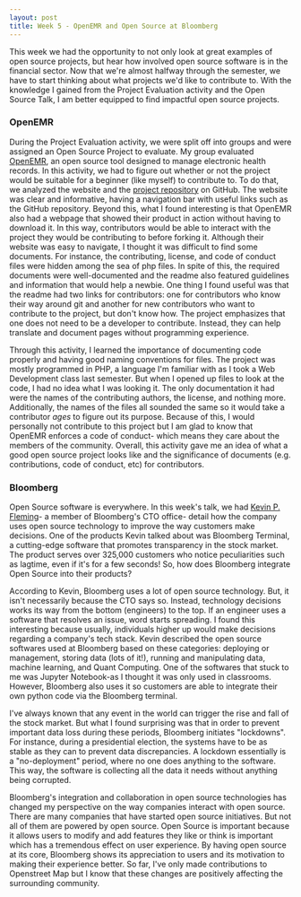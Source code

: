 ```yaml
---
layout: post
title: Week 5 - OpenEMR and Open Source at Bloomberg
---
```


This week we had the opportunity to not only look at great examples of open source projects, but hear how involved open source software is in the financial sector. Now that we're almost halfway through the semester, we have to start thinking about what projects we'd like to contribute to. With the knowledge I gained from the Project Evaluation activity and the Open Source Talk, I am better equipped to find impactful open source projects. 

### OpenEMR
During the Project Evaluation activity, we were split off into groups and were assigned an Open Source Project to evaluate. My group evaluated [OpenEMR](https://www.open-emr.org/), an open source tool designed to manage electronic health records. In this activity, we had to figure out whether or not the project would be suitable for a beginner (like myself) to contribute to. To do that, we analyzed the website and the [project repository](https://github.com/openemr/openemr) on GitHub. The website was clear and informative, having a navigation bar with useful links such as the GitHub repository. Beyond this, what I found interesting is that OpenEMR also had a webpage that showed their product in action without having to download it. In this way, contributors would be able to interact with the project they would be contributing to before forking it. Although their website was easy to navigate, I thought it was difficult to find some documents. For instance, the contributing, license, and code of conduct files were hidden among the sea of php files. In spite of this, the required documents were well-documented and the readme also featured guidelines and information that would help a newbie. One thing I found useful was that the readme had two links for contributors: one for contributors who know their way around git and another for new contributors who want to contribute to the project, but don't know how. The project emphasizes that one does not need to be a developer to contribute. Instead, they can help translate and document pages without programming experience. 

Through this activity, I learned the importance of documenting code properly and having good naming conventions for files. The project was mostly programmed in PHP, a language I'm familiar with as I took a Web Development class last semester. But when I opened up files to look at the code, I had no idea what I was looking it. The only documentation it had were the names of the contributing authors, the license, and nothing more. Additionally, the names of the files all sounded the same so it would take a contributor *ages* to figure out its purpose. Because of this, I would personally not contribute to this project but I am glad to know that OpenEMR enforces a code of conduct- which means they care about the members of the community. Overall, this activity gave me an idea of what a good open source project looks like and the significance of documents (e.g. contributions, code of conduct, etc) for contributors.

### Bloomberg
Open Source software is everywhere. In this week's talk, we had [Kevin P. Fleming](https://www.linkedin.com/in/kpfleming/)- a member of Bloomberg's CTO office- detail how the company uses open source technology to improve the way customers make decisions. One of the products Kevin talked about was Bloomberg Terminal, a cutting-edge software that promotes transparency in the stock market. The product serves over 325,000 customers who notice peculiarities such as lagtime, even if it's for a few seconds! So, how does Bloomberg integrate Open Source into their products? 

According to Kevin, Bloomberg uses a lot of open source technology. But, it isn't necessarily because the CTO says so. Instead, technology decisions works its way from the bottom (engineers) to the top. If an engineer uses a software that resolves an issue, word starts spreading. I found this interesting because usually, individuals higher up would make decisions regarding a company's tech stack. Kevin described the open source softwares used at Bloomberg based on these categories: deploying or management, storing data (lots of it!), running and manipulating data, machine learning, and Quant Computing. One of the softwares that stuck to me was Jupyter Notebook-as I thought it was only used in classrooms. However, Bloomberg also uses it so customers are able to integrate their own python code via the Bloomberg terminal.

I've always known that any event in the world can trigger the rise and fall of the stock market. But what I found surprising was that in order to prevent important data loss during these periods, Bloomberg initiates "lockdowns". For instance, during a presidential election, the systems have to be as stable as they can to prevent data discrepancies. A lockdown essentially is a "no-deployment" period, where no one does anything to the software. This way, the software is collecting all the data it needs without anything being corrupted. 

Bloomberg's integration and collaboration in open source technologies has changed my perspective on the way companies interact with open source. There are many companies that have started open source initiatives. But not all of them are powered by open source. Open Source is important because it allows users to modify and add features they like or think is important which has a tremendous effect on user experience. By having open source at its core, Bloomberg shows its appreciation to users and its motivation to making their experience better. So far, I've only made contributions to Openstreet Map but I know that these changes are positively affecting the surrounding community. 
